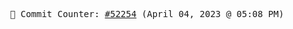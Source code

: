 <p align="center">
    <samp>
        📮 Commit Counter: <a href="https://github.com/Javascript-void0/Javascript-void0/commits/main">#52254</a> (April 04, 2023 @ 05:08 PM)
    </samp>
</p>